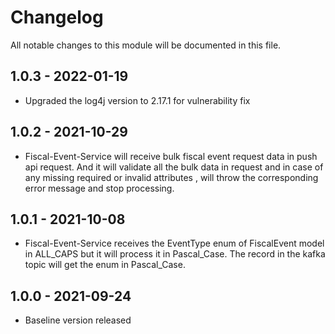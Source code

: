# Changelog
All notable changes to this module will be documented in this file.

## 1.0.3 - 2022-01-19
- Upgraded the log4j version to 2.17.1 for vulnerability fix

## 1.0.2 - 2021-10-29
- Fiscal-Event-Service will receive bulk fiscal event request data in push api request. And it will validate all the bulk data in request and in case of any missing required or invalid attributes , will throw the corresponding error message and stop processing.

## 1.0.1 - 2021-10-08
- Fiscal-Event-Service receives the EventType enum of FiscalEvent model in ALL_CAPS but it will process it in 
  Pascal_Case. The record in the kafka topic will get the enum in Pascal_Case. 

## 1.0.0 - 2021-09-24
- Baseline version released
